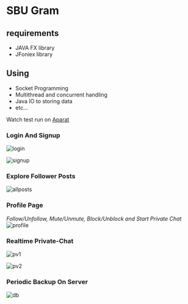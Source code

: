 # SBU Gram

## requirements

+ JAVA FX library
+ JFoniex library

## Using

+ Socket Programming
+ Multithread and concurrent handling
+ Java IO to storing data
+ etc...


Watch test run on [Aparat](https://www.aparat.com/v/7MWYI)


### Login And Signup

![login](https://raw.githubusercontent.com/mchoopani/SBU-Gram/master/readme-pictures/login.png)

![signup](https://raw.githubusercontent.com/mchoopani/SBU-Gram/master/readme-pictures/signup.png)

### Explore Follower Posts

![allposts](https://raw.githubusercontent.com/mchoopani/SBU-Gram/master/readme-pictures/allposts.png)

### Profile Page
_Follow/Unfollow, Mute/Unmute, Block/Unblock and Start Private Chat_
![profile](https://raw.githubusercontent.com/mchoopani/SBU-Gram/master/readme-pictures/userprof.png)

### Realtime Private-Chat

![pv1](https://raw.githubusercontent.com/mchoopani/SBU-Gram/master/readme-pictures/pv1.png)

![pv2](https://raw.githubusercontent.com/mchoopani/SBU-Gram/master/readme-pictures/pv2.png)

### Periodic Backup On Server

![db](https://raw.githubusercontent.com/mchoopani/SBU-Gram/master/readme-pictures/db.png)
